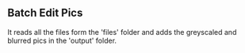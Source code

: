
## Batch Edit Pics

It reads all the files form the 'files' folder and adds the 
greyscaled and blurred pics in the 'output' folder.
